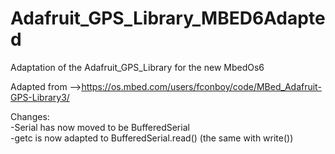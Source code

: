# Adafruit_GPS_Library_MBED6Adapted
Adaptation of the Adafruit_GPS_Library for the new MbedOs6  

Adapted from -->https://os.mbed.com/users/fconboy/code/MBed_Adafruit-GPS-Library3/  

Changes:  
  -Serial has now moved to be BufferedSerial  
  -getc is now adapted to BufferedSerial.read() (the same with write())
